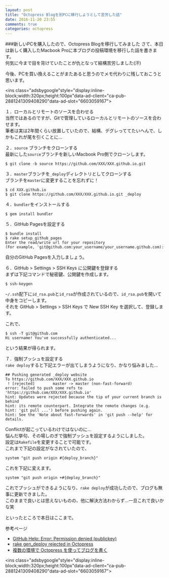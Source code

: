 ```yaml
---
layout: post
title: "Octopress Blogを別PCに移行しようとして苦労した話"
date: 2016-11-20 23:55
comments: true
categories: octopress
---
```


###新しいPCを購入したので、Octopress Blogを移行してみました
さて、本日は新しく購入したMacbook Proに本ブログの投稿環境を移行した話を書きます。  
何気に今まで目を背けていたことが仇となって結構苦労しました(汗)  

今後、PCを買い換えることがまたあると思うのでメモ代わりに残しておこうと思います。  

<script async src="//pagead2.googlesyndication.com/pagead/js/adsbygoogle.js"></script>
<ins class="adsbygoogle"style="display:inline-block;width:320px;height:100px"data-ad-client="ca-pub-2881241309408290"data-ad-slot="6603059167"></ins>
<script>
(adsbygoogle = window.adsbygoogle || []).push({});
</script>

<!-- more -->

１．ローカルとリモートのソースを合わせる  
当然ではあるのですが、Gitで管理しているローカルとリモートのソースを合わせます。  
筆者は実は2年間くらい放置していたので、結構、デグレっててたいへんで、しかもこれが尾を引くことに...  

２．`source` ブランチをクローンする  
最新にした`source`ブランチを新しいMacbook Pro側でクローンします。  

```
$ git clone -b source https://github.com/XXX/XXX.github.io.git
```

３．`master`ブランチを`_deploy`ディレクトリとしてクローンする  
ブランチを`master`に変更することを忘れずに！  

```
$ cd XXX.github.io
$ git clone https://github.com/XXX/XXX.github.io.git _deploy
```

４．`bundler`をインストールする  

```
$ gem install bundler
```

５．GitHub Pagesを設定する  

```
$ bundle install
$ rake setup_github_pages
Enter the read/write url for your repository
(For example, 'git@github.com:your_username/your_username.github.com):
```

自分のGitHub Pagesを入力しましょう。  

６．GitHub > Settings > SSH Keys に公開鍵を登録する  
まずは下記コマンドで秘密鍵、公開鍵を作成します。  

```
$ ssh-keygen
```

`~/.ssh`配下に`id_rsa.pub`と`id_rsa`が作成されているので、`id_rsa.pub`を開いて中身をコピーします。  
それを GitHub > Settings > SSH Keys で New SSH Key を選択して、登録します。  

これで、  

```
$ ssh -T git@github.com
Hi username! You've successfully authenticated...
```

という結果が得られます。  

７．強制プッシュを設定する  
`rake deploy`すると下記エラーが出てしまうようになり、かなり悩みました...  

```
## Pushing generated _deploy website
To https://github.com/XXX/XXX.github.io
 ! [rejected]        master -> master (non-fast-forward)
error: failed to push some refs to 'https://github.com/XXX/XXX.github.io'
hint: Updates were rejected because the tip of your current branch is behind
hint: its remote counterpart. Integrate the remote changes (e.g.
hint: 'git pull ...') before pushing again.
hint: See the 'Note about fast-forwards' in 'git push --help' for details.
```

Conflictが起こっているわけではないのに...  
悩んだ挙句、その場しのぎで強制プッシュを設定するようにしました。  
設定は`Rakefile`を変更することで可能です。  
これまで下記の設定がなされていたので、

```
system "git push origin #{deploy_branch}"
```

これを下記に変えます。  

```
system "git push origin +#{deploy_branch}"
```

これでプッシュができるようになり、`rake deploy`が成功したので、ブログも無事に更新できました。  
このままで良いとは思えないものの、他に解決方法わからず...一旦これで良いかな笑  

といったところで本日はここまで。  

参考ページ  

* [GitHub Help: Error: Permission denied (publickey)](https://help.github.com/articles/error-permission-denied-publickey/)  
* [rake gen_deploy rejected in Octopress](http://stackoverflow.com/questions/17609453/rake-gen-deploy-rejected-in-octopress)  
* [複数の環境で Octopress を使ってブログを書く](http://momota.github.io/blog/2016/01/29/octopress/)  

<script async src="//pagead2.googlesyndication.com/pagead/js/adsbygoogle.js"></script>
<ins class="adsbygoogle"style="display:inline-block;width:320px;height:100px"data-ad-client="ca-pub-2881241309408290"data-ad-slot="6603059167"></ins>
<script>
(adsbygoogle = window.adsbygoogle || []).push({});
</script>

